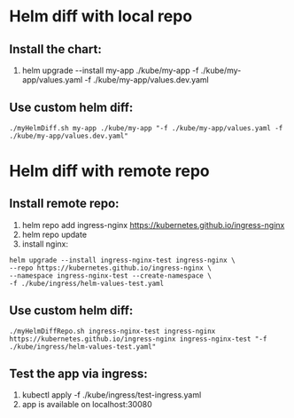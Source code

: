 # Helm diff with local repo

## Install the chart:
1. helm upgrade --install my-app ./kube/my-app -f ./kube/my-app/values.yaml -f ./kube/my-app/values.dev.yaml

## Use custom helm diff:
`./myHelmDiff.sh my-app ./kube/my-app "-f ./kube/my-app/values.yaml -f ./kube/my-app/values.dev.yaml"`


# Helm diff with remote repo

## Install remote repo:
1. helm repo add ingress-nginx https://kubernetes.github.io/ingress-nginx
2. helm repo update
3. install nginx:
```
helm upgrade --install ingress-nginx-test ingress-nginx \
--repo https://kubernetes.github.io/ingress-nginx \
--namespace ingress-nginx-test --create-namespace \
-f ./kube/ingress/helm-values-test.yaml
```

## Use custom helm diff:
`./myHelmDiffRepo.sh ingress-nginx-test ingress-nginx https://kubernetes.github.io/ingress-nginx ingress-nginx-test "-f ./kube/ingress/helm-values-test.yaml"`

## Test the app via ingress:
1. kubectl apply -f ./kube/ingress/test-ingress.yaml
2. app is available on localhost:30080